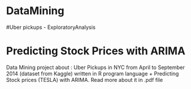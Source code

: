 # DataMining
#Uber pickups - ExploratoryAnalysis
# Predicting Stock Prices with ARIMA
Data Mining project  about :
Uber Pickups in NYC from April to September 2014 (dataset from Kaggle) written in R program language +
Predicting Stock prices (TESLA) with ARIMA.
Read more about it in .pdf file 
